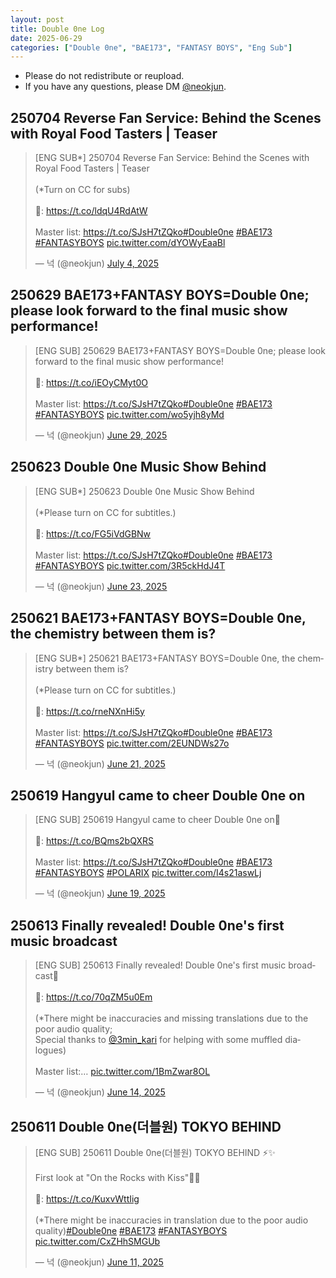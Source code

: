 ```yaml
---
layout: post
title: Double 0ne Log
date: 2025-06-29
categories: ["Double 0ne", "BAE173", "FANTASY BOYS", "Eng Sub"]
---
```


- Please do not redistribute or reupload.
- If you have any questions, please DM [@neokjun](https://x.com/neokjun).

## 250704 Reverse Fan Service: Behind the Scenes with Royal Food Tasters | Teaser
<blockquote class="twitter-tweet"><p lang="en" dir="ltr">[ENG SUB*] 250704 Reverse Fan Service: Behind the Scenes with Royal Food Tasters | Teaser<br><br>(*Turn on CC for subs)<br><br>🔗: <a href="https://t.co/ldqU4RdAtW">https://t.co/ldqU4RdAtW</a><br><br>Master list: <a href="https://t.co/SJsH7tZQko">https://t.co/SJsH7tZQko</a><a href="https://twitter.com/hashtag/Double0ne?src=hash&amp;ref_src=twsrc%5Etfw">#Double0ne</a> <a href="https://twitter.com/hashtag/BAE173?src=hash&amp;ref_src=twsrc%5Etfw">#BAE173</a> <a href="https://twitter.com/hashtag/FANTASYBOYS?src=hash&amp;ref_src=twsrc%5Etfw">#FANTASYBOYS</a> <a href="https://t.co/dYOWyEaaBl">pic.twitter.com/dYOWyEaaBl</a></p>&mdash; 넉 (@neokjun) <a href="https://twitter.com/neokjun/status/1941175458894315759?ref_src=twsrc%5Etfw">July 4, 2025</a></blockquote> <script async src="https://platform.twitter.com/widgets.js" charset="utf-8"></script>

## 250629 BAE173+FANTASY BOYS=Double 0ne; please look forward to the final music show performance!
<blockquote class="twitter-tweet"><p lang="en" dir="ltr">[ENG SUB] 250629 BAE173+FANTASY BOYS=Double 0ne; please look forward to the final music show performance!<br><br>🔗: <a href="https://t.co/iEOyCMyt0O">https://t.co/iEOyCMyt0O</a><br><br>Master list: <a href="https://t.co/SJsH7tZQko">https://t.co/SJsH7tZQko</a><a href="https://twitter.com/hashtag/Double0ne?src=hash&amp;ref_src=twsrc%5Etfw">#Double0ne</a> <a href="https://twitter.com/hashtag/BAE173?src=hash&amp;ref_src=twsrc%5Etfw">#BAE173</a> <a href="https://twitter.com/hashtag/FANTASYBOYS?src=hash&amp;ref_src=twsrc%5Etfw">#FANTASYBOYS</a> <a href="https://t.co/wo5yjh8yMd">pic.twitter.com/wo5yjh8yMd</a></p>&mdash; 넉 (@neokjun) <a href="https://twitter.com/neokjun/status/1939242869010874537?ref_src=twsrc%5Etfw">June 29, 2025</a></blockquote> <script async src="https://platform.twitter.com/widgets.js" charset="utf-8"></script>

## 250623 Double 0ne Music Show Behind
<blockquote class="twitter-tweet"><p lang="en" dir="ltr">[ENG SUB*] 250623 Double 0ne Music Show Behind<br><br>(*Please turn on CC for subtitles.) <br><br>🔗: <a href="https://t.co/FG5iVdGBNw">https://t.co/FG5iVdGBNw</a><br><br>Master list: <a href="https://t.co/SJsH7tZQko">https://t.co/SJsH7tZQko</a><a href="https://twitter.com/hashtag/Double0ne?src=hash&amp;ref_src=twsrc%5Etfw">#Double0ne</a> <a href="https://twitter.com/hashtag/BAE173?src=hash&amp;ref_src=twsrc%5Etfw">#BAE173</a> <a href="https://twitter.com/hashtag/FANTASYBOYS?src=hash&amp;ref_src=twsrc%5Etfw">#FANTASYBOYS</a> <a href="https://t.co/3R5ckHdJ4T">pic.twitter.com/3R5ckHdJ4T</a></p>&mdash; 넉 (@neokjun) <a href="https://twitter.com/neokjun/status/1937145054591963249?ref_src=twsrc%5Etfw">June 23, 2025</a></blockquote> <script async src="https://platform.twitter.com/widgets.js" charset="utf-8"></script>

## 250621 BAE173+FANTASY BOYS=Double 0ne, the chemistry between them is?
<blockquote class="twitter-tweet"><p lang="en" dir="ltr">[ENG SUB*] 250621 BAE173+FANTASY BOYS=Double 0ne, the chemistry between them is?<br><br>(*Please turn on CC for subtitles.)<br><br>🔗: <a href="https://t.co/rneNXnHi5y">https://t.co/rneNXnHi5y</a><br><br>Master list: <a href="https://t.co/SJsH7tZQko">https://t.co/SJsH7tZQko</a><a href="https://twitter.com/hashtag/Double0ne?src=hash&amp;ref_src=twsrc%5Etfw">#Double0ne</a> <a href="https://twitter.com/hashtag/BAE173?src=hash&amp;ref_src=twsrc%5Etfw">#BAE173</a> <a href="https://twitter.com/hashtag/FANTASYBOYS?src=hash&amp;ref_src=twsrc%5Etfw">#FANTASYBOYS</a> <a href="https://t.co/2EUNDWs27o">pic.twitter.com/2EUNDWs27o</a></p>&mdash; 넉 (@neokjun) <a href="https://twitter.com/neokjun/status/1936365858999390526?ref_src=twsrc%5Etfw">June 21, 2025</a></blockquote> <script async src="https://platform.twitter.com/widgets.js" charset="utf-8"></script>

## 250619 Hangyul came to cheer Double 0ne on
<blockquote class="twitter-tweet"><p lang="en" dir="ltr">[ENG SUB] 250619 Hangyul came to cheer Double 0ne on🐶<br><br>🔗: <a href="https://t.co/BQms2bQXRS">https://t.co/BQms2bQXRS</a><br><br>Master list: <a href="https://t.co/SJsH7tZQko">https://t.co/SJsH7tZQko</a><a href="https://twitter.com/hashtag/Double0ne?src=hash&amp;ref_src=twsrc%5Etfw">#Double0ne</a> <a href="https://twitter.com/hashtag/BAE173?src=hash&amp;ref_src=twsrc%5Etfw">#BAE173</a> <a href="https://twitter.com/hashtag/FANTASYBOYS?src=hash&amp;ref_src=twsrc%5Etfw">#FANTASYBOYS</a> <a href="https://twitter.com/hashtag/POLARIX?src=hash&amp;ref_src=twsrc%5Etfw">#POLARIX</a> <a href="https://t.co/I4s21aswLj">pic.twitter.com/I4s21aswLj</a></p>&mdash; 넉 (@neokjun) <a href="https://twitter.com/neokjun/status/1935693723041685888?ref_src=twsrc%5Etfw">June 19, 2025</a></blockquote> <script async src="https://platform.twitter.com/widgets.js" charset="utf-8"></script>

## 250613 Finally revealed! Double 0ne's first music broadcast
<blockquote class="twitter-tweet"><p lang="en" dir="ltr">[ENG SUB] 250613 Finally revealed! Double 0ne&#39;s first music broadcast💋<br><br>🔗: <a href="https://t.co/70qZM5u0Em">https://t.co/70qZM5u0Em</a><br><br>(*There might be inaccuracies and missing translations due to the poor audio quality;<br>Special thanks to <a href="https://twitter.com/3min_kari?ref_src=twsrc%5Etfw">@3min_kari</a> for helping with some muffled dialogues)<br><br>Master list:… <a href="https://t.co/1BmZwar8OL">pic.twitter.com/1BmZwar8OL</a></p>&mdash; 넉 (@neokjun) <a href="https://twitter.com/neokjun/status/1933755494340178275?ref_src=twsrc%5Etfw">June 14, 2025</a></blockquote> <script async src="https://platform.twitter.com/widgets.js" charset="utf-8"></script>

## 250611 Double 0ne(더블원) TOKYO BEHIND
<blockquote class="twitter-tweet"><p lang="en" dir="ltr">[ENG SUB] 250611 Double 0ne(더블원) TOKYO BEHIND ⚡✨<br><br>First look at &quot;On the Rocks with Kiss&quot;💋🧊<br><br>🔗: <a href="https://t.co/KuxvWttIig">https://t.co/KuxvWttIig</a><br><br>(*There might be inaccuracies in translation due to the poor audio quality)<a href="https://twitter.com/hashtag/Double0ne?src=hash&amp;ref_src=twsrc%5Etfw">#Double0ne</a> <a href="https://twitter.com/hashtag/BAE173?src=hash&amp;ref_src=twsrc%5Etfw">#BAE173</a> <a href="https://twitter.com/hashtag/FANTASYBOYS?src=hash&amp;ref_src=twsrc%5Etfw">#FANTASYBOYS</a> <a href="https://t.co/CxZHhSMGUb">pic.twitter.com/CxZHhSMGUb</a></p>&mdash; 넉 (@neokjun) <a href="https://twitter.com/neokjun/status/1932811869112373330?ref_src=twsrc%5Etfw">June 11, 2025</a></blockquote> <script async src="https://platform.twitter.com/widgets.js" charset="utf-8"></script>
